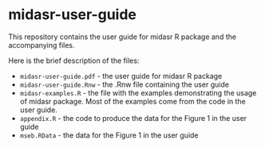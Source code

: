 midasr-user-guide
=================

This repository contains the user guide for midasr R package and the accompanying files.

Here is the brief description of the files:

 - ```midasr-user-guide.pdf``` - the user guide for midasr R package
 - ```midasr-user-guide.Rnw``` - the .Rnw file containing the user guide
 - ```midasr-examples.R``` - the file with the examples demonstrating the usage of midasr package. Most of the examples come from the code in the user guide.
 - ```appendix.R``` - the code to produce the data for the Figure 1 in the user guide
 - ```mseb.RData``` - the data for the Figure 1 in the user guide

